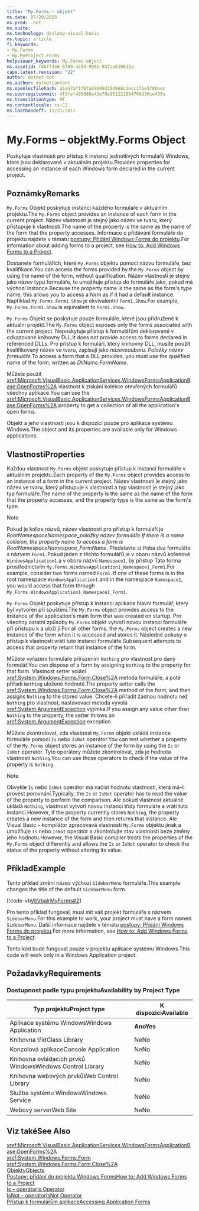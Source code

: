 ```yaml
---
title: "My.Forms – objekt"
ms.date: 07/20/2015
ms.prod: .net
ms.suite: 
ms.technology: devlang-visual-basic
ms.topic: article
f1_keywords:
- My.Forms
- My.MyProject.Forms
helpviewer_keywords: My.Forms object
ms.assetid: f6bff4e6-6769-4294-956b-037aa6106d2a
caps.latest.revision: "22"
author: dotnet-bot
ms.author: dotnetcontent
ms.openlocfilehash: a5aa7af1f07a29660335d968c1ecc17be5f8beec
ms.sourcegitcommit: 4f3fef493080a43e70e951223894768d36ce430a
ms.translationtype: MT
ms.contentlocale: cs-CZ
ms.lasthandoff: 11/21/2017
---
```

# <a name="myforms-object"></a><span data-ttu-id="f67bb-102">My.Forms – objekt</span><span class="sxs-lookup"><span data-stu-id="f67bb-102">My.Forms Object</span></span>
<span data-ttu-id="f67bb-103">Poskytuje vlastnosti pro přístup k instanci jednotlivých formulářů Windows, které jsou deklarované v aktuálním projektu.</span><span class="sxs-lookup"><span data-stu-id="f67bb-103">Provides properties for accessing an instance of each Windows form declared in the current project.</span></span>  
  
## <a name="remarks"></a><span data-ttu-id="f67bb-104">Poznámky</span><span class="sxs-lookup"><span data-stu-id="f67bb-104">Remarks</span></span>  
 <span data-ttu-id="f67bb-105">`My.Forms` Objekt poskytuje instanci každého formuláře v aktuálním projektu.</span><span class="sxs-lookup"><span data-stu-id="f67bb-105">The `My.Forms` object provides an instance of each form in the current project.</span></span> <span data-ttu-id="f67bb-106">Název vlastnosti je stejný jako název ve tvaru, který přistupuje k vlastnosti.</span><span class="sxs-lookup"><span data-stu-id="f67bb-106">The name of the property is the same as the name of the form that the property accesses.</span></span> <span data-ttu-id="f67bb-107">Informace o přidávání formuláře do projektu najdete v tématu [postupy: Přidání Windows Forms do projektu](http://msdn.microsoft.com/en-us/3d7bb25f-fd90-47cf-9378-fa0d764686c1).</span><span class="sxs-lookup"><span data-stu-id="f67bb-107">For information about adding forms to a project, see [How to: Add Windows Forms to a Project](http://msdn.microsoft.com/en-us/3d7bb25f-fd90-47cf-9378-fa0d764686c1).</span></span>  
  
 <span data-ttu-id="f67bb-108">Dostanete formulářích, které `My.Forms` objektu pomocí názvu formuláře, bez kvalifikace.</span><span class="sxs-lookup"><span data-stu-id="f67bb-108">You can access the forms provided by the `My.Forms` object by using the name of the form, without qualification.</span></span> <span data-ttu-id="f67bb-109">Název vlastnosti je stejný jako název typu formuláře, to umožňuje přístup do formuláře jako, pokud má výchozí instance.</span><span class="sxs-lookup"><span data-stu-id="f67bb-109">Because the property name is the same as the form's type name, this allows you to access a form as if it had a default instance.</span></span> <span data-ttu-id="f67bb-110">Například `My.Forms.Form1.Show` je ekvivalentní `Form1.Show`.</span><span class="sxs-lookup"><span data-stu-id="f67bb-110">For example, `My.Forms.Form1.Show` is equivalent to `Form1.Show`.</span></span>  
  
 <span data-ttu-id="f67bb-111">`My.Forms` Objekt se poskytuje pouze formuláře, které jsou přidružené k aktuální projekt.</span><span class="sxs-lookup"><span data-stu-id="f67bb-111">The `My.Forms` object exposes only the forms associated with the current project.</span></span> <span data-ttu-id="f67bb-112">Neposkytuje přístup k formulářům deklarované v odkazované knihovny DLL.</span><span class="sxs-lookup"><span data-stu-id="f67bb-112">It does not provide access to forms declared in referenced DLLs.</span></span> <span data-ttu-id="f67bb-113">Pro přístup k formuláři, který knihovny DLL, musíte použít kvalifikovaný název ve tvaru, zapisují jako *názevsouboru*. *Položky název formuláře*.</span><span class="sxs-lookup"><span data-stu-id="f67bb-113">To access a form that a DLL provides, you must use the qualified name of the form, written as *DllName*.*FormName*.</span></span>  
  
 <span data-ttu-id="f67bb-114">Můžete použít <xref:Microsoft.VisualBasic.ApplicationServices.WindowsFormsApplicationBase.OpenForms%2A> vlastnost k získání kolekce otevřených formulářů všechny aplikace.</span><span class="sxs-lookup"><span data-stu-id="f67bb-114">You can use the <xref:Microsoft.VisualBasic.ApplicationServices.WindowsFormsApplicationBase.OpenForms%2A> property to get a collection of all the application's open forms.</span></span>  
  
 <span data-ttu-id="f67bb-115">Objekt a jeho vlastnosti jsou k dispozici pouze pro aplikace systému Windows.</span><span class="sxs-lookup"><span data-stu-id="f67bb-115">The object and its properties are available only for Windows applications.</span></span>  
  
## <a name="properties"></a><span data-ttu-id="f67bb-116">Vlastnosti</span><span class="sxs-lookup"><span data-stu-id="f67bb-116">Properties</span></span>  
 <span data-ttu-id="f67bb-117">Každou vlastnost `My.Forms` objekt poskytuje přístup k instanci formuláře v aktuálním projektu.</span><span class="sxs-lookup"><span data-stu-id="f67bb-117">Each property of the `My.Forms` object provides access to an instance of a form in the current project.</span></span> <span data-ttu-id="f67bb-118">Název vlastnosti je stejný jako název ve tvaru, který přistupuje k vlastnosti a typ vlastnosti je stejný jako typ formuláře.</span><span class="sxs-lookup"><span data-stu-id="f67bb-118">The name of the property is the same as the name of the form that the property accesses, and the property type is the same as the form's type.</span></span>  
  
> [!NOTE]
>  <span data-ttu-id="f67bb-119">Pokud je kolize názvů, název vlastnosti pro přístup k formuláři je *RootNamespace*_*Namespace*\_*položky název formuláře*.</span><span class="sxs-lookup"><span data-stu-id="f67bb-119">If there is a name collision, the property name to access a form is *RootNamespace*_*Namespace*\_*FormName*.</span></span> <span data-ttu-id="f67bb-120">Představte si třeba dva formuláře s názvem `Form1.`Pokud jeden z těchto formulářů je v oboru názvů kořenové `WindowsApplication1` a v oboru názvů `Namespace1`, by přístup Tato forma prostřednictvím `My.Forms.WindowsApplication1_Namespace1_Form1`.</span><span class="sxs-lookup"><span data-stu-id="f67bb-120">For example, consider two forms named `Form1.`If one of these forms is in the root namespace `WindowsApplication1` and in the namespace `Namespace1`, you would access that form through `My.Forms.WindowsApplication1_Namespace1_Form1`.</span></span>  
  
 <span data-ttu-id="f67bb-121">`My.Forms` Objekt poskytuje přístup k instanci aplikace hlavní formulář, který byl vytvořen při spuštění.</span><span class="sxs-lookup"><span data-stu-id="f67bb-121">The `My.Forms` object provides access to the instance of the application's main form that was created on startup.</span></span> <span data-ttu-id="f67bb-122">Pro všechny ostatní způsoby `My.Forms` objekt vytvoří novou instanci formuláře při přístupu k a uloží ji.</span><span class="sxs-lookup"><span data-stu-id="f67bb-122">For all other forms, the `My.Forms` object creates a new instance of the form when it is accessed and stores it.</span></span> <span data-ttu-id="f67bb-123">Následné pokusy o přístup k vlastnosti vrátí tuto instanci formuláře.</span><span class="sxs-lookup"><span data-stu-id="f67bb-123">Subsequent attempts to access that property return that instance of the form.</span></span>  
  
 <span data-ttu-id="f67bb-124">Můžete vyřazení formuláře přiřazením `Nothing` pro vlastnost pro daný formulář.</span><span class="sxs-lookup"><span data-stu-id="f67bb-124">You can dispose of a form by assigning `Nothing` to the property for that form.</span></span> <span data-ttu-id="f67bb-125">Vlastnost setter volání <xref:System.Windows.Forms.Form.Close%2A> metoda formuláře, a poté přiřadí `Nothing` uložené hodnotě.</span><span class="sxs-lookup"><span data-stu-id="f67bb-125">The property setter calls the <xref:System.Windows.Forms.Form.Close%2A> method of the form, and then assigns `Nothing` to the stored value.</span></span> <span data-ttu-id="f67bb-126">Chcete-li přiřadit žádnou hodnotu než `Nothing` pro vlastnost, nastavovací metoda vyvolá <xref:System.ArgumentException> výjimka.</span><span class="sxs-lookup"><span data-stu-id="f67bb-126">If you assign any value other than `Nothing` to the property, the setter throws an <xref:System.ArgumentException> exception.</span></span>  
  
 <span data-ttu-id="f67bb-127">Můžete zkontrolovat, zda vlastnost `My.Forms` objekt ukládá instance formuláře pomocí `Is` nebo `IsNot` operátor.</span><span class="sxs-lookup"><span data-stu-id="f67bb-127">You can test whether a property of the `My.Forms` object stores an instance of the form by using the `Is` or `IsNot` operator.</span></span> <span data-ttu-id="f67bb-128">Tyto operátory můžete zkontrolovat, zda je hodnota vlastnosti `Nothing`.</span><span class="sxs-lookup"><span data-stu-id="f67bb-128">You can use those operators to check if the value of the property is `Nothing`.</span></span>  
  
> [!NOTE]
>  <span data-ttu-id="f67bb-129">Obvykle `Is` nebo `IsNot` operátor má načíst hodnotu vlastnosti, která má-li provést porovnání.</span><span class="sxs-lookup"><span data-stu-id="f67bb-129">Typically, the `Is` or `IsNot` operator has to read the value of the property to perform the comparison.</span></span> <span data-ttu-id="f67bb-130">Ale pokud vlastnost aktuálně ukládá `Nothing`, vlastnost vytvoří novou instanci třídy formuláře a vrátí tuto instanci.</span><span class="sxs-lookup"><span data-stu-id="f67bb-130">However, if the property currently stores `Nothing`, the property creates a new instance of the form and then returns that instance.</span></span> <span data-ttu-id="f67bb-131">Ale Visual Basic – kompilátor zpracovává vlastnosti `My.Forms` objektu jinak a umožňuje `Is` nebo `IsNot` operátor a zkontrolujte stav vlastnosti beze změny jeho hodnotu.</span><span class="sxs-lookup"><span data-stu-id="f67bb-131">However, the Visual Basic compiler treats the properties of the `My.Forms` object differently and allows the `Is` or `IsNot` operator to check the status of the property without altering its value.</span></span>  
  
## <a name="example"></a><span data-ttu-id="f67bb-132">Příklad</span><span class="sxs-lookup"><span data-stu-id="f67bb-132">Example</span></span>  
 <span data-ttu-id="f67bb-133">Tento příklad změní název výchozí `SidebarMenu` formuláře.</span><span class="sxs-lookup"><span data-stu-id="f67bb-133">This example changes the title of the default `SidebarMenu` form.</span></span>  
  
 [!code-vb[VbVbalrMyForms#2](../../../visual-basic/language-reference/objects/codesnippet/VisualBasic/my-forms-object_1.vb)]  
  
 <span data-ttu-id="f67bb-134">Pro tento příklad fungoval, musí mít váš projekt formuláře s názvem `SidebarMenu`.</span><span class="sxs-lookup"><span data-stu-id="f67bb-134">For this example to work, your project must have a form named `SidebarMenu`.</span></span> <span data-ttu-id="f67bb-135">Další informace najdete v tématu [postupy: Přidání Windows Forms do projektu](http://msdn.microsoft.com/en-us/3d7bb25f-fd90-47cf-9378-fa0d764686c1).</span><span class="sxs-lookup"><span data-stu-id="f67bb-135">For more information, see [How to: Add Windows Forms to a Project](http://msdn.microsoft.com/en-us/3d7bb25f-fd90-47cf-9378-fa0d764686c1).</span></span>  
  
 <span data-ttu-id="f67bb-136">Tento kód bude fungovat pouze v projektu aplikace systému Windows.</span><span class="sxs-lookup"><span data-stu-id="f67bb-136">This code will work only in a Windows Application project.</span></span>  
  
## <a name="requirements"></a><span data-ttu-id="f67bb-137">Požadavky</span><span class="sxs-lookup"><span data-stu-id="f67bb-137">Requirements</span></span>  
  
### <a name="availability-by-project-type"></a><span data-ttu-id="f67bb-138">Dostupnost podle typu projektu</span><span class="sxs-lookup"><span data-stu-id="f67bb-138">Availability by Project Type</span></span>  
  
|<span data-ttu-id="f67bb-139">Typ projektu</span><span class="sxs-lookup"><span data-stu-id="f67bb-139">Project type</span></span>|<span data-ttu-id="f67bb-140">K dispozici</span><span class="sxs-lookup"><span data-stu-id="f67bb-140">Available</span></span>|  
|---|---|  
|<span data-ttu-id="f67bb-141">Aplikace systému Windows</span><span class="sxs-lookup"><span data-stu-id="f67bb-141">Windows Application</span></span>|<span data-ttu-id="f67bb-142">**Ano**</span><span class="sxs-lookup"><span data-stu-id="f67bb-142">**Yes**</span></span>|  
|<span data-ttu-id="f67bb-143">Knihovna tříd</span><span class="sxs-lookup"><span data-stu-id="f67bb-143">Class Library</span></span>|<span data-ttu-id="f67bb-144">Ne</span><span class="sxs-lookup"><span data-stu-id="f67bb-144">No</span></span>|  
|<span data-ttu-id="f67bb-145">Konzolová aplikace</span><span class="sxs-lookup"><span data-stu-id="f67bb-145">Console Application</span></span>|<span data-ttu-id="f67bb-146">Ne</span><span class="sxs-lookup"><span data-stu-id="f67bb-146">No</span></span>|  
|<span data-ttu-id="f67bb-147">Knihovna ovládacích prvků Windows</span><span class="sxs-lookup"><span data-stu-id="f67bb-147">Windows Control Library</span></span>|<span data-ttu-id="f67bb-148">Ne</span><span class="sxs-lookup"><span data-stu-id="f67bb-148">No</span></span>|  
|<span data-ttu-id="f67bb-149">Knihovna webových prvků</span><span class="sxs-lookup"><span data-stu-id="f67bb-149">Web Control Library</span></span>|<span data-ttu-id="f67bb-150">Ne</span><span class="sxs-lookup"><span data-stu-id="f67bb-150">No</span></span>|  
|<span data-ttu-id="f67bb-151">Služba systému Windows</span><span class="sxs-lookup"><span data-stu-id="f67bb-151">Windows Service</span></span>|<span data-ttu-id="f67bb-152">Ne</span><span class="sxs-lookup"><span data-stu-id="f67bb-152">No</span></span>|  
|<span data-ttu-id="f67bb-153">Webový server</span><span class="sxs-lookup"><span data-stu-id="f67bb-153">Web Site</span></span>|<span data-ttu-id="f67bb-154">Ne</span><span class="sxs-lookup"><span data-stu-id="f67bb-154">No</span></span>|  
  
## <a name="see-also"></a><span data-ttu-id="f67bb-155">Viz také</span><span class="sxs-lookup"><span data-stu-id="f67bb-155">See Also</span></span>  
 <xref:Microsoft.VisualBasic.ApplicationServices.WindowsFormsApplicationBase.OpenForms%2A>  
 <xref:System.Windows.Forms.Form>  
 <xref:System.Windows.Forms.Form.Close%2A>  
 [<span data-ttu-id="f67bb-156">Objekty</span><span class="sxs-lookup"><span data-stu-id="f67bb-156">Objects</span></span>](../../../visual-basic/language-reference/objects/index.md)  
 [<span data-ttu-id="f67bb-157">Postupy: přidání do projektu Windows Forms</span><span class="sxs-lookup"><span data-stu-id="f67bb-157">How to: Add Windows Forms to a Project</span></span>](http://msdn.microsoft.com/en-us/3d7bb25f-fd90-47cf-9378-fa0d764686c1)  
 [<span data-ttu-id="f67bb-158">Is – operátor</span><span class="sxs-lookup"><span data-stu-id="f67bb-158">Is Operator</span></span>](../../../visual-basic/language-reference/operators/is-operator.md)  
 [<span data-ttu-id="f67bb-159">IsNot – operátor</span><span class="sxs-lookup"><span data-stu-id="f67bb-159">IsNot Operator</span></span>](../../../visual-basic/language-reference/operators/isnot-operator.md)  
 [<span data-ttu-id="f67bb-160">Přístup k formulářům aplikace</span><span class="sxs-lookup"><span data-stu-id="f67bb-160">Accessing Application Forms</span></span>](../../../visual-basic/developing-apps/programming/accessing-application-forms.md)
